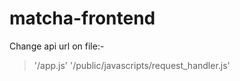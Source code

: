 # matcha-frontend

Change api url on file:-
>   '/app.js'
>   '/public/javascripts/request_handler.js'